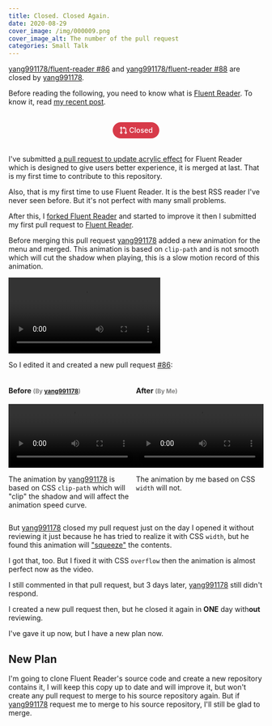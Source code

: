 ```yaml
---
title: Closed. Closed Again.
date: 2020-08-29
cover_image: /img/000009.png
cover_image_alt: The number of the pull request
categories: Small Talk
---
```


[yang991178/fluent-reader #86](https://github.com/yang991178/fluent-reader/pull/86) and [yang991178/fluent-reader #88](https://github.com/yang991178/fluent-reader/pull/88) are closed by [yang991178](https://github.com/yang991178).

<!-- more -->

Before reading the following, you need to know what is [Fluent Reader](https://hyliu.me/fluent-reader/). To know it, read [my recent post](/2020/08/28/Do-you-use-RSS/).

<div class="container">
    <div style="margin: 32px 0; text-align: center">
        <span title="Status: Closed" style="display:inline-block;padding:5px 12px;font-size:14px;font-weight:500;line-height:20px;color:#fff;text-align:center;white-space:nowrap;background-color:#6a737d;border:1px solid transparent;border-radius:2em; background-color: #d73a49;">
            <svg height="16" style="display:inline-block;fill:currentColor;vertical-align:text-bottom" viewBox="0 0 16 16" version="1.1" width="16" aria-hidden="true"><path fill-rule="evenodd" d="M7.177 3.073L9.573.677A.25.25 0 0110 .854v4.792a.25.25 0 01-.427.177L7.177 3.427a.25.25 0 010-.354zM3.75 2.5a.75.75 0 100 1.5.75.75 0 000-1.5zm-2.25.75a2.25 2.25 0 113 2.122v5.256a2.251 2.251 0 11-1.5 0V5.372A2.25 2.25 0 011.5 3.25zM11 2.5h-1V4h1a1 1 0 011 1v5.628a2.251 2.251 0 101.5 0V5A2.5 2.5 0 0011 2.5zm1 10.25a.75.75 0 111.5 0 .75.75 0 01-1.5 0zM3.75 12a.75.75 0 100 1.5.75.75 0 000-1.5z"></path></svg> Closed
        </span>
    </div>
</div>

I've submitted [a pull request to update acrylic effect](https://github.com/yang991178/fluent-reader/pull/72) for Fluent Reader which is designed to give users better experience, it is merged at last. That is my first time to contribute to this repository.

Also, that is my first time to use Fluent Reader. It is the best RSS reader I've never seen before. But it's not perfect with many small problems.

After this, I [forked Fluent Reader](https://github.com/MrWillCom/acrylic-reader) and started to improve it then I submitted my first pull request to [Fluent Reader](https://hyliu.me/fluent-reader/).

Before merging this pull request [yang991178](https://github.com/yang991178) added a new animation for the menu and merged. This animation is based on `clip-path` and is not smooth which will cut the shadow when playing, this is a slow motion record of this animation.

<video loop autoplay>
    <source src="/media/000002.mp4" type="video/mp4">
    Sorry, your browser doesn't support embedded videos.
</video>

So I edited it and created a new pull request [#86](https://github.com/yang991178/fluent-reader/pull/86):

<div class="container" style="display: flex">
<h4 style="flex: 1">Before <small style="color: grey">(By <a href="https://github.com/yang991178">yang991178</a>)</small></h4>
<h4 style="flex: 1">After <small style="color: grey">(By Me)</small></h4>
</div>
<div class="container" style="display: flex">
    <video loop autoplay style="width: calc(100% /2); padding: 0">
        <source src="/media/000000.mp4" type="video/mp4">
        Sorry, your browser doesn't support embedded videos.
    </video>
    <video loop autoplay style="width: calc(100% /2); padding: 0">
        <source src="/media/000001.mp4" type="video/mp4">
        Sorry, your browser doesn't support embedded videos.
    </video>
</div>
<div class="container" style="display: flex">
<p style="flex: 1">The animation by <a href="https://github.com/yang991178">yang991178</a> is based on CSS <code>clip-path</code> which will "clip" the shadow and will affect the animation speed curve.</p>
<p style="flex: 1">The animation by me based on CSS <code>width</code> will not.</p>
</div>

But [yang991178](https://github.com/yang991178) closed my pull request just on the day I opened it without reviewing it just because he has tried to realize it with CSS `width`, but he found this animation will ["squeeze"](https://github.com/yang991178/fluent-reader/pull/86#issuecomment-679788012) the contents.

I got that, too. But I fixed it with CSS `overflow` then the animation is almost perfect now as the video.

I still commented in that pull request, but 3 days later, [yang991178](https://github.com/yang991178) still didn't respond.

I created a new pull request then, but he closed it again in **ONE** day with**out** reviewing.

I've gave it up now, but I have a new plan now.

## New Plan

I'm going to clone Fluent Reader's source code and create a new repository contains it, I will keep this copy up to date and will improve it, but won't create any pull request to merge to his source repository again. But if [yang991178](https://github.com/yang991178) request me to merge to his source repository, I'll still be glad to merge.
